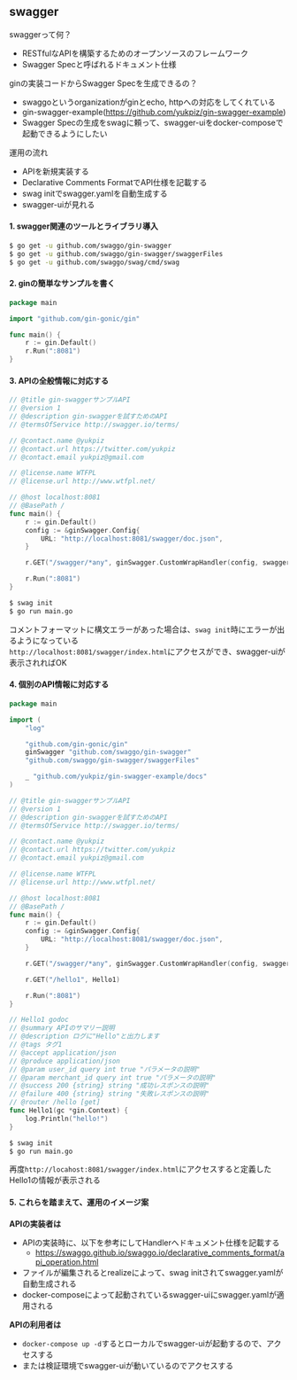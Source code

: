 ## swagger

swaggerって何？  
- RESTfulなAPIを構築するためのオープンソースのフレームワーク  
- Swagger Specと呼ばれるドキュメント仕様

ginの実装コードからSwagger Specを生成できるの？  
- swaggoというorganizationがginとecho, httpへの対応をしてくれている
- gin-swagger-example(https://github.com/yukpiz/gin-swagger-example)
- Swagger Specの生成をswagに頼って、swagger-uiをdocker-composeで起動できるようにしたい

運用の流れ  
- APIを新規実装する
- Declarative Comments FormatでAPI仕様を記載する
- swag initでswagger.yamlを自動生成する
- swagger-uiが見れる

#### 1. swagger関連のツールとライブラリ導入

```bash
$ go get -u github.com/swaggo/gin-swagger
$ go get -u github.com/swaggo/gin-swagger/swaggerFiles
$ go get -u github.com/swaggo/swag/cmd/swag
```

#### 2. ginの簡単なサンプルを書く

```go
package main

import "github.com/gin-gonic/gin"

func main() {
	r := gin.Default()
	r.Run(":8081")
}
```

#### 3. APIの全般情報に対応する

```go
// @title gin-swaggerサンプルAPI
// @version 1
// @description gin-swaggerを試すためのAPI
// @termsOfService http://swagger.io/terms/

// @contact.name @yukpiz
// @contact.url https://twitter.com/yukpiz
// @contact.email yukpiz@gmail.com

// @license.name WTFPL
// @license.url http://www.wtfpl.net/

// @host localhost:8081
// @BasePath /
func main() {
	r := gin.Default()
	config := &ginSwagger.Config{
		URL: "http://localhost:8081/swagger/doc.json",
	}

	r.GET("/swagger/*any", ginSwagger.CustomWrapHandler(config, swaggerFiles.Handler))

	r.Run(":8081")
}
```

```bash
$ swag init
$ go run main.go
```

コメントフォーマットに構文エラーがあった場合は、``swag init``時にエラーが出るようになっている  
``http://localhost:8081/swagger/index.html``にアクセスができ、swagger-uiが表示されればOK  


#### 4. 個別のAPI情報に対応する

```go
package main

import (
	"log"

	"github.com/gin-gonic/gin"
	ginSwagger "github.com/swaggo/gin-swagger"
	"github.com/swaggo/gin-swagger/swaggerFiles"

	_ "github.com/yukpiz/gin-swagger-example/docs"
)

// @title gin-swaggerサンプルAPI
// @version 1
// @description gin-swaggerを試すためのAPI
// @termsOfService http://swagger.io/terms/

// @contact.name @yukpiz
// @contact.url https://twitter.com/yukpiz
// @contact.email yukpiz@gmail.com

// @license.name WTFPL
// @license.url http://www.wtfpl.net/

// @host localhost:8081
// @BasePath /
func main() {
	r := gin.Default()
	config := &ginSwagger.Config{
		URL: "http://localhost:8081/swagger/doc.json",
	}

	r.GET("/swagger/*any", ginSwagger.CustomWrapHandler(config, swaggerFiles.Handler))

	r.GET("/hello1", Hello1)

	r.Run(":8081")
}

// Hello1 godoc
// @summary APIのサマリー説明
// @description ログに"Hello"と出力します
// @tags タグ1
// @accept application/json
// @produce application/json
// @param user_id query int true "パラメータの説明"
// @param merchant_id query int true "パラメータの説明"
// @success 200 {string} string "成功レスポンスの説明"
// @failure 400 {string} string "失敗レスポンスの説明"
// @router /hello [get]
func Hello1(gc *gin.Context) {
	log.Println("hello!")
}
```

```bash
$ swag init
$ go run main.go
```

再度``http://locahost:8081/swagger/index.html``にアクセスすると定義したHello1の情報が表示される  


#### 5. これらを踏まえて、運用のイメージ案

**APIの実装者は**  

- APIの実装時に、以下を参考にしてHandlerへドキュメント仕様を記載する
	- https://swaggo.github.io/swaggo.io/declarative_comments_format/api_operation.html
- ファイルが編集されるとrealizeによって、swag initされてswagger.yamlが自動生成される
- docker-composeによって起動されているswagger-uiにswagger.yamlが適用される

**APIの利用者は**  

- ``docker-compose up -d``するとローカルでswagger-uiが起動するので、アクセスする
- または検証環境でswagger-uiが動いているのでアクセスする




